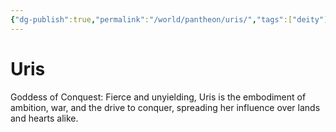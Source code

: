 ```yaml
---
{"dg-publish":true,"permalink":"/world/pantheon/uris/","tags":["deity"],"noteIcon":"deity"}
---
```


# Uris
Goddess of Conquest: Fierce and unyielding, Uris is the embodiment of ambition, war, and the drive to conquer, spreading her influence over lands and hearts alike.